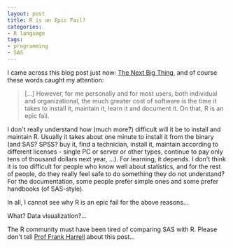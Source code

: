 ```yaml
---
layout: post
title: R is an Epic Fail?
categories:
- R language
tags:
- programming
- SAS
---
```


I came across this blog post just now: [The  Next Big Thing](http://www.thejuliagroup.com/blog/?p=433), and of course these words caught my attention:

> [...] However, for me personally and for most users, both individual and organizational, the much greater cost of software is the time it takes to install it, maintain it, learn it and document it. On that, R is an epic fail.

I don't really understand how (much more?) difficult will it be to install and maintain R. Usually it takes about one minute to install it from the binary (and SAS? SPSS? buy it, find a technician, install it, maintain according to different licenses - single PC or server or other types, continue to pay only tens of thousand dollars next year, ...). For learning, it depends. I don't think it is too difficult for people who know well about statistics, and for the rest of people, do they really feel safe to do something they do not understand? For the documentation, some people prefer simple ones and some prefer handbooks (of SAS-style).

In all, I cannot see why R is an epic fail for the above reasons...

What? Data visualization?...

The R community must have been tired of comparing SAS with R. Please don't tell [Prof Frank Harrell](/en/2010/04/rules-of-thumb-to-meet-r-gurus-in-the-help-list/) about this post...
